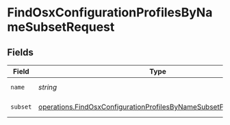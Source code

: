# FindOsxConfigurationProfilesByNameSubsetRequest


## Fields

| Field                                                                                                                                                           | Type                                                                                                                                                            | Required                                                                                                                                                        | Description                                                                                                                                                     |
| --------------------------------------------------------------------------------------------------------------------------------------------------------------- | --------------------------------------------------------------------------------------------------------------------------------------------------------------- | --------------------------------------------------------------------------------------------------------------------------------------------------------------- | --------------------------------------------------------------------------------------------------------------------------------------------------------------- |
| `name`                                                                                                                                                          | *string*                                                                                                                                                        | :heavy_check_mark:                                                                                                                                              | Name to filter by                                                                                                                                               |
| `subset`                                                                                                                                                        | [operations.FindOsxConfigurationProfilesByNameSubsetPathParamSubset](../../../sdk/models/operations/findosxconfigurationprofilesbynamesubsetpathparamsubset.md) | :heavy_check_mark:                                                                                                                                              | Subset to filter by                                                                                                                                             |